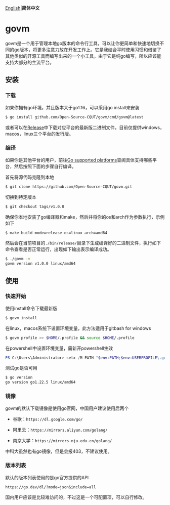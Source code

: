 [English](README.en.md)|**简体中文**

# govm

govm是一个用于管理本地go版本的命令行工具，可以让你更简单和快速地切换不同的go版本，将更多注意力放在开发工作上。它是我结合平时使用习惯和借鉴了其他类似的开源工具而编写出来的一个小工具，由于它是纯go编写，所以应该能支持大部分的主流平台。



## 安装



### 下载

如果你拥有go环境，并且版本大于go1.16，可以采用go install来安装

```bash
$ go install github.com/Open-Source-CQUT/govm/cmd/govm@latest
```

或者可以在[Release](https://github.com/Open-Source-CQUT/govm/releases)中下载对应平台的最新版二进制文件，目前仅提供windows，macos，linux三个平台的发行版。



### 编译

如果你是其他平台的用户，前往[Go supported platforms](https://github.com/golang/go/blob/master/src/cmd/dist/build.go#L1727)查阅具体支持哪些平台，然后按照下面的步骤自行编译。

首先将源代码克隆到本地

```bash
$ git clone https://github.com/Open-Source-CQUT/govm.git
```

切换到特定版本

```bash
$ git checkout tags/v1.0.0
```

确保你本地安装了go编译器和make，然后并将你的os和arch作为参数执行，示例如下

```bash
$ make build mode=release os=linux arch=amd64
```

然后会在当前项目的`./bin/release/`目录下生成编译好的二进制文件，执行如下命令查看是否正常运行，出现如下输出表示编译成功。

```bash
$ ./govm -v
govm version v1.0.0 linux/amd64
```



## 使用



### 快速开始

使用install命令下载最新版

```bash
$ govm install
```

在linux，macos系统下设置环境变量，此方法适用于gitbash for windows

```bash
$ govm profile >> $HOME/.profile && source $HOME/.profile
```

在powershell中设置环境变量，需新开powershell生效

```powershell
PS C:\Users\Administrator> setx /M PATH "$env:PATH;$env:USERPROFILE\.govm\root\go\bin"
```

测试go是否可用

```bash
$ go version
go version go1.22.5 linux/amd64
```



### 镜像

govm的默认下载镜像是使用go官网，中国用户建议使用后两个

- 谷歌：`https://dl.google.com/go/`

- 阿里云：`https://mirrors.aliyun.com/golang/`

- 南京大学：`https://mirrors.nju.edu.cn/golang/`

中科大虽然也有go镜像，但是会报403，不建议使用。



### 版本列表

默认的版本列表使用的是go官方提供的API

```
https://go.dev/dl/?mode=json&include=all
```

国内用户应该是比较难访问的，不过这是一个可配置项，可以自行修改。

